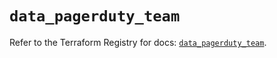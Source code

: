 # `data_pagerduty_team`

Refer to the Terraform Registry for docs: [`data_pagerduty_team`](https://registry.terraform.io/providers/pagerduty/pagerduty/3.11.2/docs/data-sources/team).

